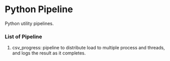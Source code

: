 # Python Pipeline
Python utility pipelines.

### List of Pipeline
1. csv_progress: pipeline to distribute load to multiple process and threads, and logs the result as it completes.